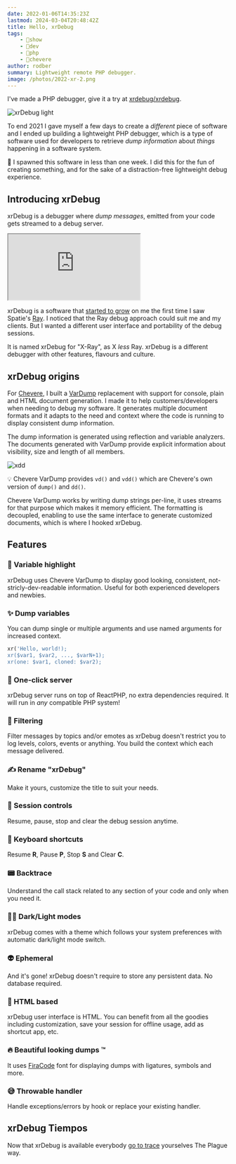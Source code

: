 ```yaml
---
date: 2022-01-06T14:35:23Z
lastmod: 2024-03-04T20:48:42Z
title: Hello, xrDebug
tags:
    - 🤯show
    - 🔬dev
    - 🐘php
    - 🥑chevere
author: rodber
summary: Lightweight remote PHP debugger.
image: /photos/2022-xr-2.png
---
```


I've made a PHP debugger, give it a try at [xrdebug/xrdebug](https://github.com/xrdebug/xrdebug).

![xrDebug light](/photos/2022-xr-light-2.png)

To end 2021 I gave myself a few days to create a *different* piece of software and I ended up building a lightweight PHP debugger, which is a type of software used for developers to retrieve *dump information* about *things* happening in a software system.

🦄 I spawned this software in less than one week. I did this for the fun of creating something, and for the sake of a distraction-free lightweight debug experience.

## Introducing xrDebug

xrDebug is a debugger where *dump messages*, emitted from your code gets streamed to a debug server.

<div class="embed-responsive embed-responsive-16by9">
  <iframe class="embed-responsive-item m-0" src="https://player.vimeo.com/video/662391948?h=c645f5cc9a&amp;badge=0&amp;autopause=0&amp;player_id=0&amp;app_id=58479" allowfullscreen title="xrDebug xrdebug/xrdebug"></iframe>
</div>

xrDebug is a software that [started to grow](https://www.reddit.com/r/PHP/comments/ksfuia/a_debugging_tool_for_pragmatic_php_developers/gij5i04/?utm_source=reddit&utm_medium=web2x&context=3) on me the first time I saw Spatie's [Ray](https://github.com/spatie/ray). I noticed that the Ray debug approach could suit me and my clients. But I wanted a different user interface and portability of the debug sessions.

It is named xrDebug for "X-Ray", as X _less_ Ray. xrDebug is a different debugger with other features, flavours and culture.

## xrDebug origins

For [Chevere](https://chevere.org), I built a [VarDump](https://chevere.org/packages/var-dump) replacement with support for console, plain and HTML document generation. I made it to help customers/developers when needing to debug my software. It generates multiple document formats and it adapts to the need and context where the code is running to display consistent dump information.

The dump information is generated using reflection and variable analyzers. The documents generated with VarDump provide explicit information about visibility, size and length of all members.

![xdd](/photos/2022-xdd.png)

💡 Chevere VarDump provides `vd()` and `vdd()` which are Chevere's own version of `dump()` and `dd()`.

Chevere VarDump works by writing dump strings per-line, it uses streams for that purpose which makes it memory efficient. The formatting is decoupled, enabling to use the same interface to generate customized documents, which is where I hooked xrDebug.

## Features

### 💎 Variable highlight

xrDebug uses Chevere VarDump to display good looking, consistent, not-stricly-dev-readable information. Useful for both experienced developers and newbies.

### ✨ Dump variables

You can dump single or multiple arguments and use named arguments for increased context.

```php
xr('Hello, world!);
xr($var1, $var2, ..., $varN+1);
xr(one: $var1, cloned: $var2);
```

### 🐘 One-click server

xrDebug server runs on top of ReactPHP, no extra dependencies required. It will run in *any* compatible PHP system!

### 👻 Filtering

Filter messages by topics and/or emotes as xrDebug doesn't restrict you to log levels, colors, events or anything. You build the context which each message delivered.

### ✍️ Rename "xrDebug"

Make it yours, customize the title to suit your needs.

### 🏁 Session controls

Resume, pause, stop and clear the debug session anytime.

### 🥷 Keyboard shortcuts

Resume **R**, Pause **P**, Stop **S** and Clear **C**.

### 📟 Backtrace

Understand the call stack related to any section of your code and only when you need it.

### 🌚🌝 Dark/Light modes

xrDebug comes with a theme which follows your system preferences with automatic dark/light mode switch.

### 👽 Ephemeral

And it's gone! xrDebug doesn't require to store any persistent data. No database required.

### 🍒 HTML based

xrDebug user interface is HTML. You can benefit from all the goodies including customization, save your session for offline usage, add as shortcut app, etc.

### 🔥 Beautiful looking dumps ™

It uses [FiraCode](https://github.com/tonsky/FiraCode) font for displaying dumps with ligatures, symbols and more.

### 😅 Throwable handler

Handle exceptions/errors by hook or replace your existing handler.

## xrDebug Tiempos

Now that xrDebug is available everybody [go to trace](https://youtu.be/LkqKFamTkME?t=22) yourselves The Plague way.
